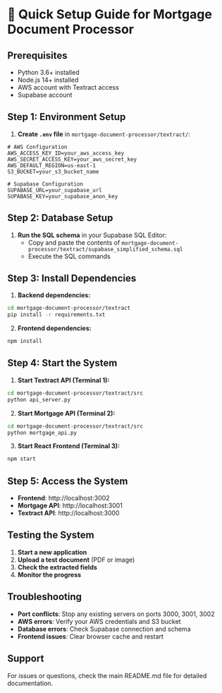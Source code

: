 # 🚀 Quick Setup Guide for Mortgage Document Processor

## Prerequisites
- Python 3.6+ installed
- Node.js 14+ installed
- AWS account with Textract access
- Supabase account

## Step 1: Environment Setup

1. **Create `.env` file** in `mortgage-document-processor/textract/`:
```env
# AWS Configuration
AWS_ACCESS_KEY_ID=your_aws_access_key
AWS_SECRET_ACCESS_KEY=your_aws_secret_key
AWS_DEFAULT_REGION=us-east-1
S3_BUCKET=your_s3_bucket_name

# Supabase Configuration
SUPABASE_URL=your_supabase_url
SUPABASE_KEY=your_supabase_anon_key
```

## Step 2: Database Setup

1. **Run the SQL schema** in your Supabase SQL Editor:
   - Copy and paste the contents of `mortgage-document-processor/textract/supabase_simplified_schema.sql`
   - Execute the SQL commands

## Step 3: Install Dependencies

1. **Backend dependencies:**
```bash
cd mortgage-document-processor/textract
pip install -r requirements.txt
```

2. **Frontend dependencies:**
```bash
npm install
```

## Step 4: Start the System

1. **Start Textract API (Terminal 1):**
```bash
cd mortgage-document-processor/textract/src
python api_server.py
```

2. **Start Mortgage API (Terminal 2):**
```bash
cd mortgage-document-processor/textract/src
python mortgage_api.py
```

3. **Start React Frontend (Terminal 3):**
```bash
npm start
```

## Step 5: Access the System

- **Frontend**: http://localhost:3002
- **Mortgage API**: http://localhost:3001
- **Textract API**: http://localhost:3000

## Testing the System

1. **Start a new application**
2. **Upload a test document** (PDF or image)
3. **Check the extracted fields**
4. **Monitor the progress**

## Troubleshooting

- **Port conflicts**: Stop any existing servers on ports 3000, 3001, 3002
- **AWS errors**: Verify your AWS credentials and S3 bucket
- **Database errors**: Check Supabase connection and schema
- **Frontend issues**: Clear browser cache and restart

## Support

For issues or questions, check the main README.md file for detailed documentation.
